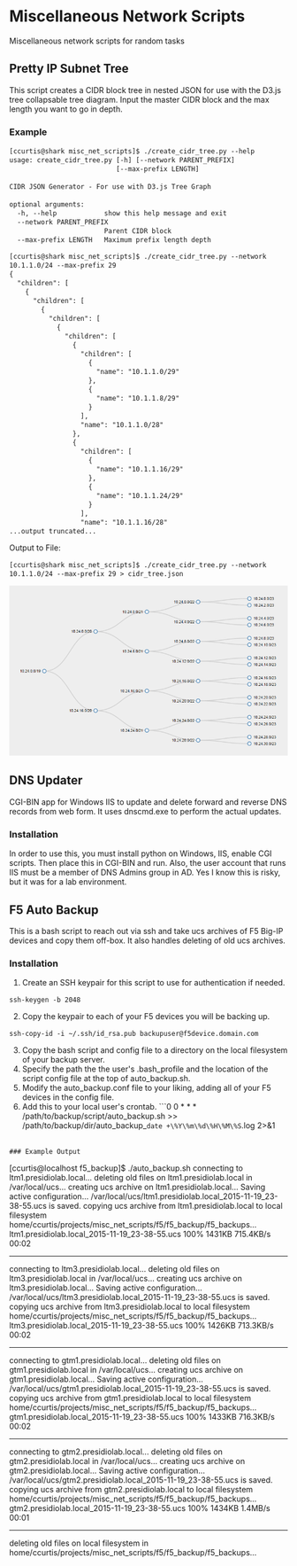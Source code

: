 # Miscellaneous Network Scripts
Miscellaneous network scripts for random tasks

## Pretty IP Subnet Tree
This script creates a CIDR block tree in nested JSON for use with the D3.js tree collapsable tree diagram.  Input the master CIDR block and the max length you want to go in depth.

### Example

```
[ccurtis@shark misc_net_scripts]$ ./create_cidr_tree.py --help
usage: create_cidr_tree.py [-h] [--network PARENT_PREFIX]
                           [--max-prefix LENGTH]

CIDR JSON Generator - For use with D3.js Tree Graph

optional arguments:
  -h, --help            show this help message and exit
  --network PARENT_PREFIX
                        Parent CIDR block
  --max-prefix LENGTH   Maximum prefix length depth
```

```
[ccurtis@shark misc_net_scripts]$ ./create_cidr_tree.py --network 10.1.1.0/24 --max-prefix 29
{
  "children": [
    {
      "children": [
        {
          "children": [
            {
              "children": [
                {
                  "children": [
                    {
                      "name": "10.1.1.0/29"
                    },
                    {
                      "name": "10.1.1.8/29"
                    }
                  ],
                  "name": "10.1.1.0/28"
                },
                {
                  "children": [
                    {
                      "name": "10.1.1.16/29"
                    },
                    {
                      "name": "10.1.1.24/29"
                    }
                  ],
                  "name": "10.1.1.16/28"
...output truncated...
```

Output to File:
```
[ccurtis@shark misc_net_scripts]$ ./create_cidr_tree.py --network 10.1.1.0/24 --max-prefix 29 > cidr_tree.json
```

![Alt text](/create_cidr_tree.png?raw=true "CIDR Tree in D3.js Tree Graph")

## DNS Updater

CGI-BIN app for Windows IIS to update and delete forward and reverse DNS records from web form.  It uses dnscmd.exe to perform the actual updates.

### Installation

In order to use this, you must install python on Windows, IIS, enable CGI scripts.  Then place this in CGI-BIN and run.  Also, the user account that runs IIS must be a member of DNS Admins group in AD.  Yes I know this is risky, but it was for a lab environment.

## F5 Auto Backup

This is a bash script to reach out via ssh and take ucs archives of F5 Big-IP devices and copy them off-box.  It also handles deleting of old ucs archives.

### Installation

1) Create an SSH keypair for this script to use for authentication if needed.
```
ssh-keygen -b 2048
```
2) Copy the keypair to each of your F5 devices you will be backing up.
```
ssh-copy-id -i ~/.ssh/id_rsa.pub backupuser@f5device.domain.com
```
3) Copy the bash script and config file to a directory on the local filesystem of your backup server.
2) Specify the path the the user's .bash_profile and the location of the script config file at the top of auto_backup.sh.
3) Modify the auto_backup.conf file to your liking, adding all of your F5 devices in the config file.
4) Add this to your local user's crontab.
```0 0 * * *	/path/to/backup/script/auto_backup.sh >> /path/to/backup/dir/auto_backup_`date +\%Y\%m\%d\%H\%M\%S`.log 2>&1
```

### Example Output

```
[ccurtis@localhost f5_backup]$ ./auto_backup.sh 
connecting to ltm1.presidiolab.local...
deleting old files on ltm1.presidiolab.local in /var/local/ucs...
creating ucs archive on ltm1.presidiolab.local...
Saving active configuration...
/var/local/ucs/ltm1.presidiolab.local_2015-11-19_23-38-55.ucs is saved.
copying ucs archive from ltm1.presidiolab.local to local filesystem home/ccurtis/projects/misc_net_scripts/f5/f5_backup/f5_backups...
ltm1.presidiolab.local_2015-11-19_23-38-55.ucs                                                                                                                      100% 1431KB 715.4KB/s   00:02    

-------------------------------------------

connecting to ltm3.presidiolab.local...
deleting old files on ltm3.presidiolab.local in /var/local/ucs...
creating ucs archive on ltm3.presidiolab.local...
Saving active configuration...
/var/local/ucs/ltm3.presidiolab.local_2015-11-19_23-38-55.ucs is saved.
copying ucs archive from ltm3.presidiolab.local to local filesystem home/ccurtis/projects/misc_net_scripts/f5/f5_backup/f5_backups...
ltm3.presidiolab.local_2015-11-19_23-38-55.ucs                                                                                                                      100% 1426KB 713.3KB/s   00:02    

-------------------------------------------

connecting to gtm1.presidiolab.local...
deleting old files on gtm1.presidiolab.local in /var/local/ucs...
creating ucs archive on gtm1.presidiolab.local...
Saving active configuration...
/var/local/ucs/gtm1.presidiolab.local_2015-11-19_23-38-55.ucs is saved.
copying ucs archive from gtm1.presidiolab.local to local filesystem home/ccurtis/projects/misc_net_scripts/f5/f5_backup/f5_backups...
gtm1.presidiolab.local_2015-11-19_23-38-55.ucs                                                                                                                      100% 1433KB 716.3KB/s   00:02    

-------------------------------------------

connecting to gtm2.presidiolab.local...
deleting old files on gtm2.presidiolab.local in /var/local/ucs...
creating ucs archive on gtm2.presidiolab.local...
Saving active configuration...
/var/local/ucs/gtm2.presidiolab.local_2015-11-19_23-38-55.ucs is saved.
copying ucs archive from gtm2.presidiolab.local to local filesystem home/ccurtis/projects/misc_net_scripts/f5/f5_backup/f5_backups...
gtm2.presidiolab.local_2015-11-19_23-38-55.ucs                                                                                                                      100% 1434KB   1.4MB/s   00:01    

-------------------------------------------

deleting old files on local filesystem in home/ccurtis/projects/misc_net_scripts/f5/f5_backup/f5_backups...
```

